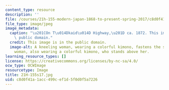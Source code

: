 ```yaml
---
content_type: resource
description: ''
file: /courses/21h-155-modern-japan-1868-to-present-spring-2017/c8d0f41a1acc499cef1d5f0d0f5a7226_21H-155s17.jpg
file_type: image/jpeg
image_metadata:
  caption: "\u201COn T\u014Dkaid\u014D Highway,\u201D ca. 1872. This image is in the\
    \ public domain."
  credit: This image is in the public domain.
  image-alt: A kneeling woman, wearing a colorful kimono, fastens the sandle of another
    woman, also wearing a colorful kimono, who stands above her.
learning_resource_types: []
license: https://creativecommons.org/licenses/by-nc-sa/4.0/
ocw_type: OCWImage
resourcetype: Image
title: 21H-155s17.jpg
uid: c8d0f41a-1acc-499c-ef1d-5f0d0f5a7226
---
```

